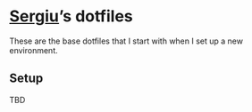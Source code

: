 # [Sergiu](https://github.com/sbodiu-pivotal)’s dotfiles

These are the base dotfiles that I start with when I set up a
new environment.

## Setup

TBD
